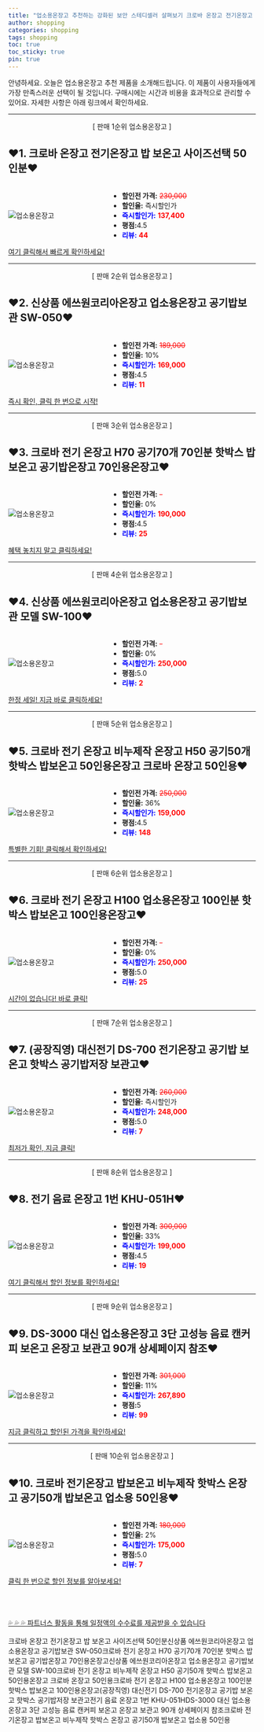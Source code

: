 ```yaml
---
title: "업소용온장고 추천하는 강화된 보안 스테디셀러 살펴보기 크로바 온장고 전기온장고 밥 보온고"
author: shopping
categories: shopping
tags: shopping
toc: true
toc_sticky: true
pin: true
---
```

안녕하세요. 오늘은 업소용온장고 추천 제품을 소개해드립니다. 이 제품이 사용자들에게 가장 만족스러운 선택이 될 것입니다. 구매시에는 시간과 비용을 효과적으로 관리할 수 있어요. 자세한 사항은 아래 링크에서 확인하세요.

---
<p class="toplist" style="margin: 0 auto; display: block; width: fit-content;">[ 판매 1순위 업소용온장고 ]</p>

<h2><strong>❤️1. 크로바 온장고 전기온장고 밥 보온고 사이즈선택 50인분❤️</strong></h2>

<div style="display: flex; align-items: center;">
    <div style="flex: 0.4;">
        <img src="https://thumbnail8.coupangcdn.com/thumbnails/remote/230x230ex/image/vendor_inventory/1202/7a9ee35dc6d7dfbe25398fd498c575e68b545011a115211148005e979d43.png" alt="업소용온장고" style="max-width: 100%;">
    </div>
    <div style="flex: 0.6; margin-left: 10px;">
        <ul>
            <li><strong>할인전 가격:</strong> <del style="color: red;">230,000</del></li>
            <li><strong>할인율:</strong> 즉시할인가</li>
            <li><span style='color:blue'><strong>즉시할인가:</strong></span> <span style='color:red'><strong>137,400</strong></span></li>
            <li><strong>평점:</strong>4.5</li>
            <li><span style='color:blue'><strong>리뷰:</strong></span> <span style='color:red'><strong>44</strong></span></li>
        </ul>
    </div>
</div>
<div class="center">
    <a href="https://William4Davisa.github.io?lptag=AF9450613&subid=githubio&pageKey=7327715502&traceid=V0-153&itemId=18806537830&vendorItemId=86459225207" class="myButton">
        여기 클릭해서 빠르게 확인하세요!
    </a>
</div>


---
<p class="toplist" style="margin: 0 auto; display: block; width: fit-content;">[ 판매 2순위 업소용온장고 ]</p>

<h2><strong>❤️2. 신상품 에쓰원코리아온장고 업소용온장고 공기밥보관 SW-050❤️</strong></h2>

<div style="display: flex; align-items: center;">
    <div style="flex: 0.4;">
        <img src="https://thumbnail8.coupangcdn.com/thumbnails/remote/230x230ex/image/vendor_inventory/4ec0/75b57953cc416f4234141bc6d100186e82b447d92159fb73d58f366385b8.jpg" alt="업소용온장고" style="max-width: 100%;">
    </div>
    <div style="flex: 0.6; margin-left: 10px;">
        <ul>
            <li><strong>할인전 가격:</strong> <del style="color: red;">189,000</del></li>
            <li><strong>할인율:</strong> 10%</li>
            <li><span style='color:blue'><strong>즉시할인가:</strong></span> <span style='color:red'><strong>169,000</strong></span></li>
            <li><strong>평점:</strong>4.5</li>
            <li><span style='color:blue'><strong>리뷰:</strong></span> <span style='color:red'><strong>11</strong></span></li>
        </ul>
    </div>
</div>
<div class="center">
    <a href="https://William4Davisa.github.io?lptag=AF9450613&subid=githubio&pageKey=7872302117&traceid=V0-153&itemId=21508521920&vendorItemId=88596222729" class="myButton">
        즉시 확인, 클릭 한 번으로 시작!
    </a>
</div>


---
<p class="toplist" style="margin: 0 auto; display: block; width: fit-content;">[ 판매 3순위 업소용온장고 ]</p>

<h2><strong>❤️3. 크로바 전기 온장고 H70 공기70개 70인분 핫박스 밥보온고 공기밥온장고 70인용온장고❤️</strong></h2>

<div style="display: flex; align-items: center;">
    <div style="flex: 0.4;">
        <img src="https://thumbnail10.coupangcdn.com/thumbnails/remote/230x230ex/image/vendor_inventory/422e/ff736aa5e77215e585c0ce204b0d777e99ca214999e966a9e4d8efce4fe1.jpg" alt="업소용온장고" style="max-width: 100%;">
    </div>
    <div style="flex: 0.6; margin-left: 10px;">
        <ul>
            <li><strong>할인전 가격:</strong> <del style="color: red;">-</del></li>
            <li><strong>할인율:</strong> 0%</li>
            <li><span style='color:blue'><strong>즉시할인가:</strong></span> <span style='color:red'><strong>190,000</strong></span></li>
            <li><strong>평점:</strong>4.5</li>
            <li><span style='color:blue'><strong>리뷰:</strong></span> <span style='color:red'><strong>25</strong></span></li>
        </ul>
    </div>
</div>
<div class="center">
    <a href="https://William4Davisa.github.io?lptag=AF9450613&subid=githubio&pageKey=14664172&traceid=V0-153&itemId=60536112&vendorItemId=3094640833" class="myButton">
        혜택 놓치지 말고 클릭하세요!
    </a>
</div>


---
<p class="toplist" style="margin: 0 auto; display: block; width: fit-content;">[ 판매 4순위 업소용온장고 ]</p>

<h2><strong>❤️4. 신상품 에쓰원코리아온장고 업소용온장고 공기밥보관 모델 SW-100❤️</strong></h2>

<div style="display: flex; align-items: center;">
    <div style="flex: 0.4;">
        <img src="https://thumbnail9.coupangcdn.com/thumbnails/remote/230x230ex/image/vendor_inventory/cb26/350acb66faa89a69795c7badee6ce5a6be5923dfc20491efa5426d075cf8.jpg" alt="업소용온장고" style="max-width: 100%;">
    </div>
    <div style="flex: 0.6; margin-left: 10px;">
        <ul>
            <li><strong>할인전 가격:</strong> <del style="color: red;">-</del></li>
            <li><strong>할인율:</strong> 0%</li>
            <li><span style='color:blue'><strong>즉시할인가:</strong></span> <span style='color:red'><strong>250,000</strong></span></li>
            <li><strong>평점:</strong>5.0</li>
            <li><span style='color:blue'><strong>리뷰:</strong></span> <span style='color:red'><strong>2</strong></span></li>
        </ul>
    </div>
</div>
<div class="center">
    <a href="https://William4Davisa.github.io?lptag=AF9450613&subid=githubio&pageKey=7939521691&traceid=V0-153&itemId=21863479823&vendorItemId=89057181562" class="myButton">
        한정 세일! 지금 바로 클릭하세요!
    </a>
</div>


---
<p class="toplist" style="margin: 0 auto; display: block; width: fit-content;">[ 판매 5순위 업소용온장고 ]</p>

<h2><strong>❤️5. 크로바 전기 온장고 비누제작 온장고 H50 공기50개 핫박스 밥보온고 50인용온장고 크로바 온장고 50인용❤️</strong></h2>

<div style="display: flex; align-items: center;">
    <div style="flex: 0.4;">
        <img src="https://thumbnail9.coupangcdn.com/thumbnails/remote/230x230ex/image/vendor_inventory/e381/6d27f7e4d868b2b93fe4374f09d2f46f6a255fb470b18e6adc2a6ed9b045.jpg" alt="업소용온장고" style="max-width: 100%;">
    </div>
    <div style="flex: 0.6; margin-left: 10px;">
        <ul>
            <li><strong>할인전 가격:</strong> <del style="color: red;">250,000</del></li>
            <li><strong>할인율:</strong> 36%</li>
            <li><span style='color:blue'><strong>즉시할인가:</strong></span> <span style='color:red'><strong>159,000</strong></span></li>
            <li><strong>평점:</strong>4.5</li>
            <li><span style='color:blue'><strong>리뷰:</strong></span> <span style='color:red'><strong>148</strong></span></li>
        </ul>
    </div>
</div>
<div class="center">
    <a href="https://William4Davisa.github.io?lptag=AF9450613&subid=githubio&pageKey=7551269102&traceid=V0-153&itemId=19873272529&vendorItemId=80949063860" class="myButton">
        특별한 기회! 클릭해서 확인하세요!
    </a>
</div>


---
<p class="toplist" style="margin: 0 auto; display: block; width: fit-content;">[ 판매 6순위 업소용온장고 ]</p>

<h2><strong>❤️6. 크로바 전기 온장고 H100 업소용온장고 100인분 핫박스 밥보온고 100인용온장고❤️</strong></h2>

<div style="display: flex; align-items: center;">
    <div style="flex: 0.4;">
        <img src="https://thumbnail8.coupangcdn.com/thumbnails/remote/230x230ex/image/vendor_inventory/dffa/ab889e5242e64b0bb77b30e9291e51862bc1a376bfdf66a753e249311993.jpg" alt="업소용온장고" style="max-width: 100%;">
    </div>
    <div style="flex: 0.6; margin-left: 10px;">
        <ul>
            <li><strong>할인전 가격:</strong> <del style="color: red;">-</del></li>
            <li><strong>할인율:</strong> 0%</li>
            <li><span style='color:blue'><strong>즉시할인가:</strong></span> <span style='color:red'><strong>250,000</strong></span></li>
            <li><strong>평점:</strong>5.0</li>
            <li><span style='color:blue'><strong>리뷰:</strong></span> <span style='color:red'><strong>25</strong></span></li>
        </ul>
    </div>
</div>
<div class="center">
    <a href="https://William4Davisa.github.io?lptag=AF9450613&subid=githubio&pageKey=1264539056&traceid=V0-153&itemId=2266478540&vendorItemId=3094639236" class="myButton">
        시간이 없습니다! 바로 클릭!
    </a>
</div>


---
<p class="toplist" style="margin: 0 auto; display: block; width: fit-content;">[ 판매 7순위 업소용온장고 ]</p>

<h2><strong>❤️7. (공장직영) 대신전기 DS-700 전기온장고 공기밥 보온고 핫박스 공기밥저장 보관고❤️</strong></h2>

<div style="display: flex; align-items: center;">
    <div style="flex: 0.4;">
        <img src="https://thumbnail8.coupangcdn.com/thumbnails/remote/230x230ex/image/vendor_inventory/b7b1/4c59c026d9ee3084b6787a5c0fbaa4263b76bd1b952c90d5c90d61810dcb.jpg" alt="업소용온장고" style="max-width: 100%;">
    </div>
    <div style="flex: 0.6; margin-left: 10px;">
        <ul>
            <li><strong>할인전 가격:</strong> <del style="color: red;">260,000</del></li>
            <li><strong>할인율:</strong> 즉시할인가</li>
            <li><span style='color:blue'><strong>즉시할인가:</strong></span> <span style='color:red'><strong>248,000</strong></span></li>
            <li><strong>평점:</strong>5.0</li>
            <li><span style='color:blue'><strong>리뷰:</strong></span> <span style='color:red'><strong>7</strong></span></li>
        </ul>
    </div>
</div>
<div class="center">
    <a href="https://William4Davisa.github.io?lptag=AF9450613&subid=githubio&pageKey=7294584300&traceid=V0-153&itemId=18651963965&vendorItemId=82397563925" class="myButton">
        최저가 확인, 지금 클릭!
    </a>
</div>


---
<p class="toplist" style="margin: 0 auto; display: block; width: fit-content;">[ 판매 8순위 업소용온장고 ]</p>

<h2><strong>❤️8. 전기 음료 온장고 1번 KHU-051H❤️</strong></h2>

<div style="display: flex; align-items: center;">
    <div style="flex: 0.4;">
        <img src="https://thumbnail6.coupangcdn.com/thumbnails/remote/230x230ex/image/vendor_inventory/d301/29c040797db02afac5a10b08aecd5a29a46d728d2a9678faec428bad618f.jpg" alt="업소용온장고" style="max-width: 100%;">
    </div>
    <div style="flex: 0.6; margin-left: 10px;">
        <ul>
            <li><strong>할인전 가격:</strong> <del style="color: red;">300,000</del></li>
            <li><strong>할인율:</strong> 33%</li>
            <li><span style='color:blue'><strong>즉시할인가:</strong></span> <span style='color:red'><strong>199,000</strong></span></li>
            <li><strong>평점:</strong>4.5</li>
            <li><span style='color:blue'><strong>리뷰:</strong></span> <span style='color:red'><strong>19</strong></span></li>
        </ul>
    </div>
</div>
<div class="center">
    <a href="https://William4Davisa.github.io?lptag=AF9450613&subid=githubio&pageKey=7636928713&traceid=V0-153&itemId=20281325320&vendorItemId=88060960722" class="myButton">
        여기 클릭해서 할인 정보를 확인하세요!
    </a>
</div>


---
<p class="toplist" style="margin: 0 auto; display: block; width: fit-content;">[ 판매 9순위 업소용온장고 ]</p>

<h2><strong>❤️9. DS-3000 대신 업소용온장고 3단 고성능 음료 캔커피 보온고 온장고 보관고 90개 상세페이지 참조❤️</strong></h2>

<div style="display: flex; align-items: center;">
    <div style="flex: 0.4;">
        <img src="https://thumbnail9.coupangcdn.com/thumbnails/remote/230x230ex/image/vendor_inventory/6a2d/76e9f4110a138f111107c57b4a985ccf51d3a9971a1114add66f67bb9cb6.jpg" alt="업소용온장고" style="max-width: 100%;">
    </div>
    <div style="flex: 0.6; margin-left: 10px;">
        <ul>
            <li><strong>할인전 가격:</strong> <del style="color: red;">301,000</del></li>
            <li><strong>할인율:</strong> 11%</li>
            <li><span style='color:blue'><strong>즉시할인가:</strong></span> <span style='color:red'><strong>267,890</strong></span></li>
            <li><strong>평점:</strong>5</li>
            <li><span style='color:blue'><strong>리뷰:</strong></span> <span style='color:red'><strong>99</strong></span></li>
        </ul>
    </div>
</div>
<div class="center">
    <a href="https://William4Davisa.github.io?lptag=AF9450613&subid=githubio&pageKey=7725555986&traceid=V0-153&itemId=20745491225&vendorItemId=88331021216" class="myButton">
        지금 클릭하고 할인된 가격을 확인하세요!
    </a>
</div>


---
<p class="toplist" style="margin: 0 auto; display: block; width: fit-content;">[ 판매 10순위 업소용온장고 ]</p>

<h2><strong>❤️10. 크로바 전기온장고 밥보온고 비누제작 핫박스 온장고 공기50개 밥보온고 업소용 50인용❤️</strong></h2>

<div style="display: flex; align-items: center;">
    <div style="flex: 0.4;">
        <img src="https://thumbnail9.coupangcdn.com/thumbnails/remote/230x230ex/image/vendor_inventory/19d8/e17c10b3a739b4e489064190593a0a7c30302d59b6a362a236d4d58b1321.jpg" alt="업소용온장고" style="max-width: 100%;">
    </div>
    <div style="flex: 0.6; margin-left: 10px;">
        <ul>
            <li><strong>할인전 가격:</strong> <del style="color: red;">180,000</del></li>
            <li><strong>할인율:</strong> 2%</li>
            <li><span style='color:blue'><strong>즉시할인가:</strong></span> <span style='color:red'><strong>175,000</strong></span></li>
            <li><strong>평점:</strong>5.0</li>
            <li><span style='color:blue'><strong>리뷰:</strong></span> <span style='color:red'><strong>7</strong></span></li>
        </ul>
    </div>
</div>
<div class="center">
    <a href="https://William4Davisa.github.io?lptag=AF9450613&subid=githubio&pageKey=6928792394&traceid=V0-153&itemId=16758726320&vendorItemId=84477306703" class="myButton">
        클릭 한 번으로 할인 정보를 알아보세요!
    </a>
</div>

<br><br><br>[💦 💦 💦 파트너스 활동을 통해 일정액의 수수료를 제공받을 수 있습니다](https://link.coupang.com/a/bcpT2c)<br><br>크로바 온장고 전기온장고 밥 보온고 사이즈선택 50인분신상품 에쓰원코리아온장고 업소용온장고 공기밥보관 SW-050크로바 전기 온장고 H70 공기70개 70인분 핫박스 밥보온고 공기밥온장고 70인용온장고신상품 에쓰원코리아온장고 업소용온장고 공기밥보관 모델 SW-100크로바 전기 온장고 비누제작 온장고 H50 공기50개 핫박스 밥보온고 50인용온장고 크로바 온장고 50인용크로바 전기 온장고 H100 업소용온장고 100인분 핫박스 밥보온고 100인용온장고(공장직영) 대신전기 DS-700 전기온장고 공기밥 보온고 핫박스 공기밥저장 보관고전기 음료 온장고 1번 KHU-051HDS-3000 대신 업소용온장고 3단 고성능 음료 캔커피 보온고 온장고 보관고 90개 상세페이지 참조크로바 전기온장고 밥보온고 비누제작 핫박스 온장고 공기50개 밥보온고 업소용 50인용